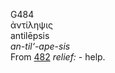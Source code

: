<body>
  <p>G484<br>  ἀντίληψις  <br> antilēpsis  <br><i>an-til‘-ape-sis </i><br>From <a href="g0482.htm">482</a>  <i>relief:</i> - help.<br></p>
 </body>